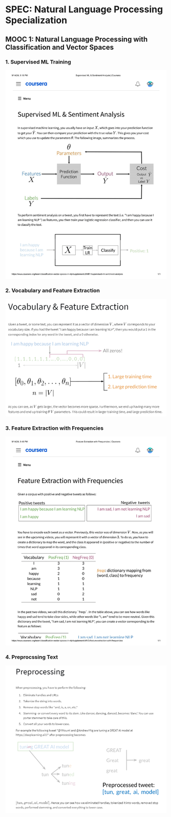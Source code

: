 # SPEC: Natural Language Processing Specialization

## MOOC 1: Natural Language Processing with Classification and Vector Spaces

### 1. Supervised ML Training
![supervised_ml_trainig](images/supervised_ml_sentiment.png)

### 2. Vocabulary and Feature Extraction
![vocabulary_feature_extraction](images/vocabulary_feature_extraction.png)

### 3. Feature Extraction with Frequencies
![feature_extraction_with_frequencies](images/feature_extraction_with_frequencies.png)

### 4. Preprocssing Text
![preprocessing](images/preprocessing.png)

##